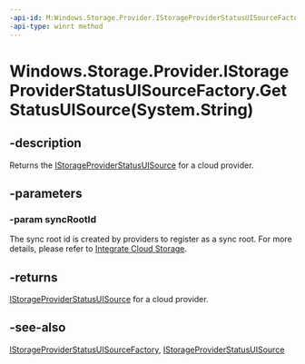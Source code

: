 ```yaml
---
-api-id: M:Windows.Storage.Provider.IStorageProviderStatusUISourceFactory.GetStatusUISource(System.String)
-api-type: winrt method
---
```


# Windows.Storage.Provider.IStorageProviderStatusUISourceFactory.GetStatusUISource(System.String)

<!--
public Windows.Storage.Provider.IStorageProviderStatusUISource GetStatusUISource (string syncRootId);
-->

## -description

Returns the [IStorageProviderStatusUISource](istorageproviderstatusuisource.md) for a cloud provider.

## -parameters

### -param syncRootId

The sync root id is created by providers to register as a sync root. For more details, please refer to [Integrate Cloud Storage](/windows/win32/shell/integrate-cloud-storage).

## -returns

[IStorageProviderStatusUISource](istorageproviderstatusuisource.md) for a cloud provider.

## -see-also

[IStorageProviderStatusUISourceFactory](istorageproviderstatusuisourcefactory.md), [IStorageProviderStatusUISource](istorageproviderstatusuisource.md)
